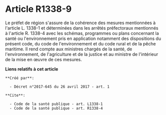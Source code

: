 # Article R1338-9

Le préfet de région s'assure de la cohérence des mesures mentionnées à l'article L. 1338-1 et déterminées dans les arrêtés
préfectoraux mentionnés à l'article R. 1338-4 avec les schémas, programmes ou plans concernant la santé ou l'environnement
pris en application notamment des dispositions du présent code, du code de l'environnement et du code rural et de la pêche
maritime. Il rend compte aux ministres chargés de la santé, de l'environnement, de l'agriculture et de la justice et au
ministre de l'intérieur de la mise en œuvre de ces mesures.

**Liens relatifs à cet article**

	**Créé par**:

	  - Décret n°2017-645 du 26 avril 2017 - art. 1

	**Cite**:

	  - Code de la santé publique - art. L1338-1
	  - Code de la santé publique - art. R1338-4
